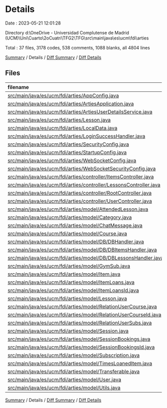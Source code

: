 # Details

Date : 2023-05-21 12:01:28

Directory d:\\OneDrive - Universidad Complutense de Madrid (UCM)\\Uni\\Cuarto\\2oCuatri\\TFG2\\TFG\\src\\main\\java\\es\\ucm\\fdi\\arties

Total : 37 files,  3178 codes, 538 comments, 1088 blanks, all 4804 lines

[Summary](results.md) / Details / [Diff Summary](diff.md) / [Diff Details](diff-details.md)

## Files
| filename | language | code | comment | blank | total |
| :--- | :--- | ---: | ---: | ---: | ---: |
| [src/main/java/es/ucm/fdi/arties/AppConfig.java](/src/main/java/es/ucm/fdi/arties/AppConfig.java) | Java | 36 | 56 | 14 | 106 |
| [src/main/java/es/ucm/fdi/arties/ArtiesApplication.java](/src/main/java/es/ucm/fdi/arties/ArtiesApplication.java) | Java | 9 | 0 | 5 | 14 |
| [src/main/java/es/ucm/fdi/arties/ArtiesUserDetailsService.java](/src/main/java/es/ucm/fdi/arties/ArtiesUserDetailsService.java) | Java | 36 | 4 | 9 | 49 |
| [src/main/java/es/ucm/fdi/arties/Lesson.java](/src/main/java/es/ucm/fdi/arties/Lesson.java) | Java | 3 | 0 | 3 | 6 |
| [src/main/java/es/ucm/fdi/arties/LocalData.java](/src/main/java/es/ucm/fdi/arties/LocalData.java) | Java | 32 | 26 | 7 | 65 |
| [src/main/java/es/ucm/fdi/arties/LoginSuccessHandler.java](/src/main/java/es/ucm/fdi/arties/LoginSuccessHandler.java) | Java | 63 | 30 | 20 | 113 |
| [src/main/java/es/ucm/fdi/arties/SecurityConfig.java](/src/main/java/es/ucm/fdi/arties/SecurityConfig.java) | Java | 41 | 62 | 8 | 111 |
| [src/main/java/es/ucm/fdi/arties/StartupConfig.java](/src/main/java/es/ucm/fdi/arties/StartupConfig.java) | Java | 28 | 7 | 8 | 43 |
| [src/main/java/es/ucm/fdi/arties/WebSocketConfig.java](/src/main/java/es/ucm/fdi/arties/WebSocketConfig.java) | Java | 20 | 6 | 5 | 31 |
| [src/main/java/es/ucm/fdi/arties/WebSocketSecurityConfig.java](/src/main/java/es/ucm/fdi/arties/WebSocketSecurityConfig.java) | Java | 15 | 5 | 5 | 25 |
| [src/main/java/es/ucm/fdi/arties/controller/ItemsController.java](/src/main/java/es/ucm/fdi/arties/controller/ItemsController.java) | Java | 330 | 50 | 150 | 530 |
| [src/main/java/es/ucm/fdi/arties/controller/LessonsController.java](/src/main/java/es/ucm/fdi/arties/controller/LessonsController.java) | Java | 261 | 38 | 107 | 406 |
| [src/main/java/es/ucm/fdi/arties/controller/RootController.java](/src/main/java/es/ucm/fdi/arties/controller/RootController.java) | Java | 578 | 30 | 176 | 784 |
| [src/main/java/es/ucm/fdi/arties/controller/UserController.java](/src/main/java/es/ucm/fdi/arties/controller/UserController.java) | Java | 244 | 61 | 67 | 372 |
| [src/main/java/es/ucm/fdi/arties/model/AttendedLesson.java](/src/main/java/es/ucm/fdi/arties/model/AttendedLesson.java) | Java | 9 | 0 | 4 | 13 |
| [src/main/java/es/ucm/fdi/arties/model/Category.java](/src/main/java/es/ucm/fdi/arties/model/Category.java) | Java | 34 | 0 | 8 | 42 |
| [src/main/java/es/ucm/fdi/arties/model/ChatMessage.java](/src/main/java/es/ucm/fdi/arties/model/ChatMessage.java) | Java | 55 | 0 | 11 | 66 |
| [src/main/java/es/ucm/fdi/arties/model/Course.java](/src/main/java/es/ucm/fdi/arties/model/Course.java) | Java | 49 | 1 | 10 | 60 |
| [src/main/java/es/ucm/fdi/arties/model/DB/DBHandler.java](/src/main/java/es/ucm/fdi/arties/model/DB/DBHandler.java) | Java | 183 | 18 | 53 | 254 |
| [src/main/java/es/ucm/fdi/arties/model/DB/DBItemsHandler.java](/src/main/java/es/ucm/fdi/arties/model/DB/DBItemsHandler.java) | Java | 128 | 42 | 61 | 231 |
| [src/main/java/es/ucm/fdi/arties/model/DB/DBLessonsHandler.java](/src/main/java/es/ucm/fdi/arties/model/DB/DBLessonsHandler.java) | Java | 179 | 30 | 87 | 296 |
| [src/main/java/es/ucm/fdi/arties/model/GymSub.java](/src/main/java/es/ucm/fdi/arties/model/GymSub.java) | Java | 36 | 8 | 10 | 54 |
| [src/main/java/es/ucm/fdi/arties/model/Item.java](/src/main/java/es/ucm/fdi/arties/model/Item.java) | Java | 76 | 4 | 21 | 101 |
| [src/main/java/es/ucm/fdi/arties/model/ItemLoans.java](/src/main/java/es/ucm/fdi/arties/model/ItemLoans.java) | Java | 91 | 8 | 31 | 130 |
| [src/main/java/es/ucm/fdi/arties/model/ItemLoansId.java](/src/main/java/es/ucm/fdi/arties/model/ItemLoansId.java) | Java | 13 | 0 | 6 | 19 |
| [src/main/java/es/ucm/fdi/arties/model/Lesson.java](/src/main/java/es/ucm/fdi/arties/model/Lesson.java) | Java | 102 | 0 | 33 | 135 |
| [src/main/java/es/ucm/fdi/arties/model/RelationUserCourse.java](/src/main/java/es/ucm/fdi/arties/model/RelationUserCourse.java) | Java | 32 | 0 | 14 | 46 |
| [src/main/java/es/ucm/fdi/arties/model/RelationUserCourseId.java](/src/main/java/es/ucm/fdi/arties/model/RelationUserCourseId.java) | Java | 16 | 0 | 7 | 23 |
| [src/main/java/es/ucm/fdi/arties/model/RelationUserSubs.java](/src/main/java/es/ucm/fdi/arties/model/RelationUserSubs.java) | Java | 9 | 0 | 4 | 13 |
| [src/main/java/es/ucm/fdi/arties/model/Session.java](/src/main/java/es/ucm/fdi/arties/model/Session.java) | Java | 60 | 26 | 29 | 115 |
| [src/main/java/es/ucm/fdi/arties/model/SessionBookings.java](/src/main/java/es/ucm/fdi/arties/model/SessionBookings.java) | Java | 18 | 0 | 13 | 31 |
| [src/main/java/es/ucm/fdi/arties/model/SessionBookingsId.java](/src/main/java/es/ucm/fdi/arties/model/SessionBookingsId.java) | Java | 13 | 0 | 6 | 19 |
| [src/main/java/es/ucm/fdi/arties/model/Subscription.java](/src/main/java/es/ucm/fdi/arties/model/Subscription.java) | Java | 6 | 0 | 2 | 8 |
| [src/main/java/es/ucm/fdi/arties/model/TimesLoanedItem.java](/src/main/java/es/ucm/fdi/arties/model/TimesLoanedItem.java) | Java | 9 | 0 | 5 | 14 |
| [src/main/java/es/ucm/fdi/arties/model/Transferable.java](/src/main/java/es/ucm/fdi/arties/model/Transferable.java) | Java | 4 | 3 | 2 | 9 |
| [src/main/java/es/ucm/fdi/arties/model/User.java](/src/main/java/es/ucm/fdi/arties/model/User.java) | Java | 301 | 23 | 74 | 398 |
| [src/main/java/es/ucm/fdi/arties/model/Utils.java](/src/main/java/es/ucm/fdi/arties/model/Utils.java) | Java | 59 | 0 | 13 | 72 |

[Summary](results.md) / Details / [Diff Summary](diff.md) / [Diff Details](diff-details.md)